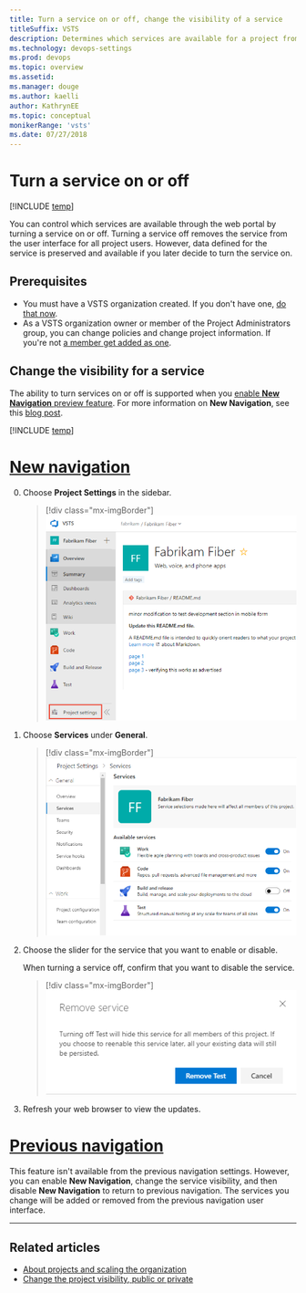 ```yaml
---
title: Turn a service on or off, change the visibility of a service
titleSuffix: VSTS
description: Determines which services are available for a project from the the web portal  
ms.technology: devops-settings
ms.prod: devops
ms.topic: overview
ms.assetid: 
ms.manager: douge
ms.author: kaelli
author: KathrynEE
ms.topic: conceptual
monikerRange: 'vsts'
ms.date: 07/27/2018
---
```


# Turn a service on or off 

[!INCLUDE [temp](../../_shared/version-vsts-only.md)]

You can control which services are available through the web portal by turning a service on or off. Turning a service off removes the service from the user interface for all project users. However, data defined for the service is preserved and available if you later decide to turn the service on.  


## Prerequisites

- You must have a VSTS organization created. If you don't have one, [do that now](../../user-guide/sign-up-invite-teammates.md).   
- As a VSTS organization owner or member of the Project Administrators group, you can change policies and change project information. If you're not [a member get added as one](../security/set-project-collection-level-permissions.md#project-level).

## Change the visibility for a service  

The ability to turn services on or off is supported when you [enable **New Navigation** preview feature](../../project/navigation/preview-features.md). For more information on **New Navigation**, see this [blog post](https://blogs.msdn.microsoft.com/devops/2018/06/19/new-navigation/).  

[!INCLUDE [temp](../../_shared/navigation.md)] 


# [New navigation](#tab/new-nav)  

0. Choose **Project Settings** in the sidebar.

	> [!div class="mx-imgBorder"]  
	> ![Open project settings](../../_shared/_img/settings/open-project-settings-vert-brn.png)  

0. Choose **Services** under **General**.     

	> [!div class="mx-imgBorder"]  
	> ![Project Settings>General>Services](_img/services/set-service-visibility.png)  

0. Choose the slider for the service that you want to enable or disable.  

	When turning a service off, confirm that you want to disable the service.

	> [!div class="mx-imgBorder"]  
	> ![Disable a service confirmation dialog](_img/services/remove-test-service.png)    

0. Refresh your web browser to view the updates. 


# [Previous navigation](#tab/previous-nav)

This feature isn't available from the previous navigation settings. However, you can enable **New Navigation**, change the service visibility, and then disable **New Navigation** to return to previous navigation. The services you change will be added or removed from the previous navigation user interface. 

---

## Related articles
- [About projects and scaling the organization](../projects/about-projects.md)  
- [Change the project visibility, public or private](../public/make-project-public.md)